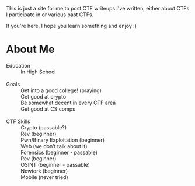 This is just a site for me to post CTF writeups I've written, either about CTFs I participate in or various past CTFs.  

If you're here, I hope you learn something and enjoy :)  

# About Me
<dl>

<dt>Education</dt>
<dd>In High School</dd>
<br>
<dt>Goals</dt>
<dd>Get into a good college! (praying)</dd>
<dd>Get good at crypto</dd>
<dd>Be somewhat decent in every CTF area</dd>
<dd>Get good at CS comps</dd>
<br>
<dt>CTF Skills</dt>
<dd>Crypto (passable?)</dd>
<dd>Rev (beginner)</dd>
<dd>Pwn/Binary Exploitation (beginner)</dd>
<dd>Web (we don't talk about it)</dd>
<dd>Forensics (beginner - passable)</dd>
<dd>Rev (beginner)</dd>
<dd>OSINT (beginner - passable)</dd>
<dd>Newtork (beginner)</dd>
<dd>Mobile (never tried)</dd>

</dl>